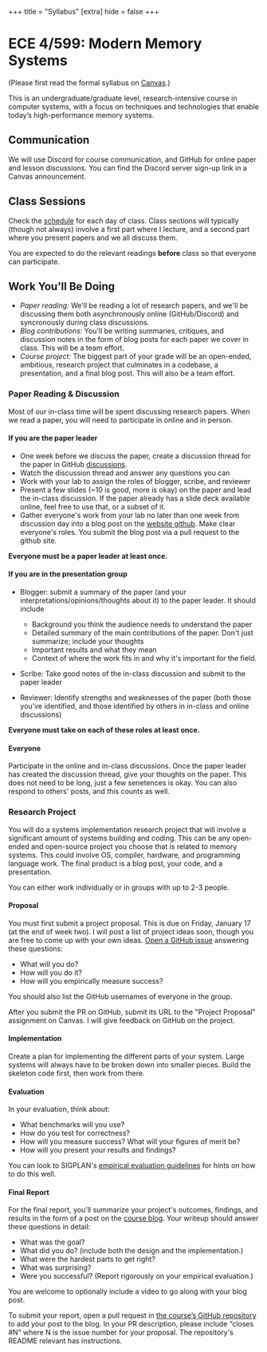 +++
title = "Syllabus"
[extra]
hide = false
+++
# ECE 4/599: Modern Memory Systems

(Please first read the formal syllabus on [Canvas][syl].)

This is an undergraduate/graduate level, research-intensive course in computer
systems, with a focus on techniques and technologies that enable today’s
high-performance memory systems.  

## Communication
We will use Discord for course communication, and GitHub for online paper and lesson
discussions. You can find the Discord server sign-up link in a Canvas announcement. 

## Class Sessions
Check the [schedule][] for each day of class. Class sections will typically (though not always)
involve a first part where I lecture, and a second part where you present papers and we all
discuss them. 

You are expected to do the relevant readings **before** class so that everyone can participate. 

## Work You'll Be Doing

* *Paper reading:*
 We'll be reading a lot of research papers, and we'll be discussing them both asynchronously online (GitHub/Discord) and syncronously during class discussions. 
* *Blog contributions:*
  You'll be writing summaries, critiques, and discussion notes in the form of blog posts for each paper we cover in class. This will be a team effort. 
* *Course project:*
  The biggest part of your grade will be an open-ended, ambitious, research project that culminates in a codebase, a presentation, and a final blog post. This will also be a team effort. 

### Paper Reading & Discussion

Most of our in-class time will be spent discussing research papers. 
When we read a paper, you will need to participate in online and in person. 

#### If you are the paper leader

- One week before we discuss the paper, create a discussion thread for the paper in GitHub [discussions][paper-disc].
- Watch the discussion thread and answer any questions you can 
- Work with your lab to assign the roles of blogger, scribe, and reviewer
- Present a few slides (~10 is good, more is okay) on the paper and lead the in-class discussion. If the paper
already has a slide deck available online, feel free to use that, or a subset of it. 
- Gather everyone's work from your lab no later than one week from discussion day into a blog post on the [website github][gh].
  Make clear everyone's roles. You submit the blog post via a pull request to the github site.

**Everyone must be a paper leader at least once.**

#### If you are in the presentation group

- Blogger: submit a summary of the paper (and your interpretations/opinions/thoughts about it)
  to the paper leader. It should include
  * Background you think the audience needs to understand the paper
  * Detailed summary of the main contributions of the paper. Don't just summarize; include your thoughts
  * Important results and what they mean
  * Context of where the work fits in and why it's important for the field. 

- Scribe: Take good notes of the in-class discussion and submit to the paper leader
- Reviewer: Identify strengths and weaknesses of the paper (both those you've identified, and those
identified by others in in-class and online discussions)

**Everyone must take on each of these roles at least once.**

#### Everyone
Participate in the online and in-class discussions. Once the paper leader has created the discussion thread,
give your thoughts on the paper. This does not need to be long, just a few senetences is okay. You can 
also respond to others' posts, and this counts as well. 

### Research Project

You will do a systems implementation research project that will involve a significant amount of
systems building and coding. This can be any open-ended and open-source project you choose that
is related to memory systems. This could involve OS, compiler, hardware, and programming language work. 
The final product is a blog post, your code, and a presentation. 

You can either work individually or in groups with up to 2-3 people. 

#### Proposal 

You must first submit a project proposal. This is due on Friday, January 17 (at the end of week two). I
will post a list of project ideas soon, though you are free to come up with your own ideas. [Open a GitHub issue][proposal]
answering these questions:

* What will you do?
* How will you do it?
* How will you empirically measure success?

You should also list the GitHub usernames of everyone in the group.

After you submit the PR on GitHub, submit its URL to the "Project Proposal" assignment on Canvas. I will give
feedback on GitHub on the project. 

[proposal]: https://github.com/khale/mem-systems-w25/issues/new?labels=proposal&template=project-proposal.md&title=Project+%5BNUMBER%5D+Proposal%3A+%5BTITLE%5D

#### Implementation
Create a plan for implementing the different parts of your system. Large systems will always have to be
broken down into smaller pieces. Build the skeleton code first, then work from there. 

#### Evaluation
In your evaluation, think about:
* What benchmarks will you use?
* How do you test for correctness? 
* How will you measure success? What will your figures of merit be?
* How will you present your results and findings? 

You can look to SIGPLAN's [empirical evaluation guidelines](https://www.sigplan.org/Resources/EmpiricalEvaluation/) for
hints on how to do this well. 


#### Final Report

For the final report, you'll summarize your project's outcomes, findings, and results in the form of a post on the [course blog][blog].
Your writeup should answer these questions in detail:

* What was the goal?
* What did you do? (include both the design and the implementation.)
* What were the hardest parts to get right?
* What was surprising?
* Were you successful? (Report rigorously on your empirical evaluation.)

You are welcome to optionally include a video to go along with your blog post.

To submit your report, open a pull request in [the course’s GitHub repository][gh] to add your post to the blog.
In your PR description, please include “closes #N” where N is the issue number for your proposal.
The repository's README relevant has instructions.

[schedule]: @/schedule.md
[syl]: https://canvas.oregonstate.edu/courses/1995803/assignments/syllabus
[lessons]: @/lesson/_index.md
[blog]: @/blog/_index.md
[paper-disc]: https://github.com/khale/mem-systems-w25/discussions/categories/paper-discussions
[gh]: https://github.com/khale/mem-systems-w25
